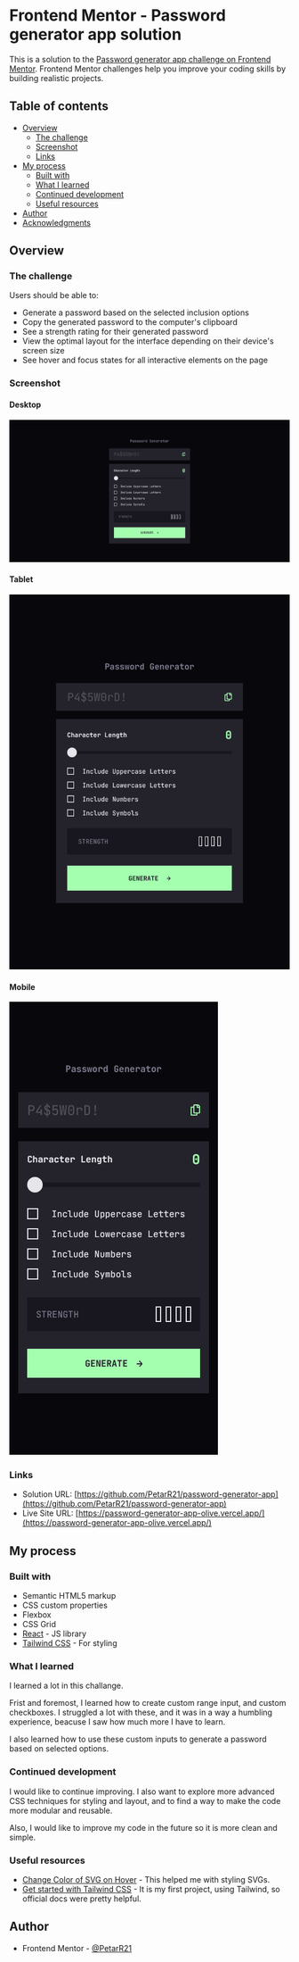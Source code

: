 # Frontend Mentor - Password generator app solution

This is a solution to the [Password generator app challenge on Frontend Mentor](https://www.frontendmentor.io/challenges/password-generator-app-Mr8CLycqjh). Frontend Mentor challenges help you improve your coding skills by building realistic projects.

## Table of contents

- [Overview](#overview)
  - [The challenge](#the-challenge)
  - [Screenshot](#screenshot)
  - [Links](#links)
- [My process](#my-process)
  - [Built with](#built-with)
  - [What I learned](#what-i-learned)
  - [Continued development](#continued-development)
  - [Useful resources](#useful-resources)
- [Author](#author)
- [Acknowledgments](#acknowledgments)

## Overview

### The challenge

Users should be able to:

- Generate a password based on the selected inclusion options
- Copy the generated password to the computer's clipboard
- See a strength rating for their generated password
- View the optimal layout for the interface depending on their device's screen size
- See hover and focus states for all interactive elements on the page

### Screenshot

#### Desktop

![](./solution/desktop.png)

#### Tablet

![](./solution/tablet.png)

#### Mobile

![](./solution/mobile.png)

### Links

- Solution URL: [https://github.com/PetarR21/password-generator-app](https://github.com/PetarR21/password-generator-app)
- Live Site URL: [https://password-generator-app-olive.vercel.app/](https://password-generator-app-olive.vercel.app/)

## My process

### Built with

- Semantic HTML5 markup
- CSS custom properties
- Flexbox
- CSS Grid
- [React](https://reactjs.org/) - JS library
- [Tailwind CSS](https://tailwindcss.com/) - For styling

### What I learned

I learned a lot in this challange.

Frist and foremost, I learned how to create custom range input, and custom checkboxes. I struggled a lot with these, and it was in a way a humbling experience, beacuse I saw how much more I have to learn.

I also learned how to use these custom inputs to generate a password based on selected options.

### Continued development

I would like to continue improving. I also want to explore more advanced CSS techniques for styling and layout, and to find a way to make the code more modular and reusable.

Also, I would like to improve my code in the future so it is more clean and simple.

### Useful resources

- [Change Color of SVG on Hover](https://css-tricks.com/change-color-of-svg-on-hover/) - This helped me with styling SVGs.
- [Get started with Tailwind CSS](https://tailwindcss.com/docs/installation/using-vite) - It is my first project, using Tailwind, so official docs were pretty helpful.

## Author

- Frontend Mentor - [@PetarR21](https://www.frontendmentor.io/profile/PetarR21)
